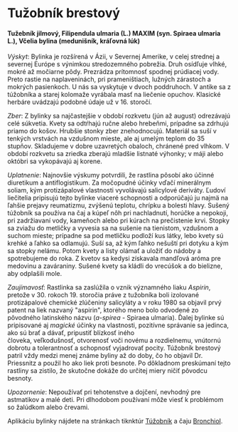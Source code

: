 Tužobník brestový
=================

#### Tužebník jilmový, Filipendula ulmaria (L.) MAXIM (syn. Spiraea ulmaria L.), Včelia bylina (medunišník, kráľovná lúk)

*Výskyt*: Bylinka je rozšírená v Ázii, v Severnej Amerike, v celej strednej a
severnej Európe s výnimkou stredozemného pobrežia. Druh osídľuje vlhké, mokré až
močiarne pôdy. Prezrádza prítomnosť spodnej prúdiacej vody. Preto rastie na
naplaveninách, pri prameništiach, lužných zárastoch a mokrých pasienkoch. U nás
sa vyskytuje v dvoch poddruhoch. V antike sa z túžobníka a starej kolomaže
vyrábala masť na liečenie opuchov. Klasické herbáre uvádzajú podobné údaje už v
16. storočí.

*Zber*: Z bylinky sa najčastejšie v období rozkvetu (jún až august) odrezávajú
celé súkvetia. Kvety sa odtŕhajú ručne alebo hrebeňmi, prípadne sa zdrhujú
priamo do košov. Hrubšie stonky zber znehodnocujú. Materiál sa suší v tenkých
vrstvách na vzdušnom mieste, ale aj umelým teplom do 35 stupňov. Skladujeme v
dobre uzavretých obaloch, chránené pred vlhkom. V období rozkvetu sa zriedka
zberajú mladšie listnaté výhonky; v máji alebo októbri sa vykopávajú aj korene.

*Uplatnenie*: Najnovšie výskumy potvrdili, že rastlina pôsobí ako účinné
diuretikum a antiflogistikum. Za močopudné účinky vďačí minerálnym soliam, kým
protizápalové vlastnosti vyvolávajú salicylové deriváty. Ľudoví liečitelia
pripisujú tejto bylinke viaceré schopnosti a odporúčajú ju najmä na ľahšie
prejavy reumatizmu, zvýšenú teplotu, chrípku a bolesti hlavy. Sušený túžobník sa
používa na čaj a kúpeľ nôh pri nachladnutí, horúčke a nepokoji, pri zadržiavaní
vody, kameňoch alebo pri kúrach na prečistenie krvi. Stopky sa zviažu do
metličky a vyvesia sa na sušenie na tienistom, vzdušnom a suchom mieste;
prípadne sa pod metličku podloží kus látky, lebo kvety sú krehké a ľahko sa
odlamujú. Suší sa, až kým ľahko nešuští pri dotyku a kým sa stopky nelámu. Potom
kvety a listy olámať a uložiť do nádoby a spotrebujeme do roka. Z kvetov sa
kedysi získavala mandľová aróma pre medovinu a zaváraniny. Sušené kvety sa
kládli do vrecúšok a do bielizne, aby odplašili mole.

*Zaujímavosť*: Rastlinka sa zaslúžila o vznik významného liaku *Aspirin*,
pretože v 30. rokoch 19. storočia práve z tužobníka boli izolované protizápalové
chemické zlúčeniny salicyláty a v roku 1980 sa objavil prvý patent na liek
nazvaný "aspirin", ktorého meno bolo odvodené zo pôvodného latinského názvu
(*a-spirea* - Spiraea ulmaria). Ďalej bylinke sú pripisované aj *magické* účinky
na vlastnosti, pozitívne správanie sa jedinca, ako sú brať a dávať, pripustiť
blízkosť iného človeka, veľkodušnosť, otvorenosť voči novému a
rozdielnemu, vnútornú dobrotu a tolerantnosť a schopnosť vyjadrovať pocity.
Túžobník brestový patril vždy medzi menej známe byliny až do doby, čo ho objavil
Dr. Priessnitz a použil ho ako liek proti besnote. Po dôkladnom preskúmaní tejto
rastliny sa zistilo, že skutočne dokáže do určitej miery ničiť pôvodcu besnoty.

*Upozornenie*: Nepoužívať pri tehotenstve a dojčení, nevhodný pre astmatikov a
malé deti. Pri dlhodobom používaní môže viesť k problémom so žalúdkom alebo
črevami.

Aplikáciu bylinky nájdete na stránkach tiknktúr
[Túžobník](/tinktury-jednobylinkove/tuzobnik) a čaju
[Bronchiol](/caje/bronchiol).

